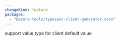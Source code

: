 ```yaml
---
changeKind: feature
packages:
  - "@azure-tools/typespec-client-generator-core"
---
```


support value type for client default value